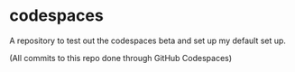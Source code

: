 # codespaces

A repository to test out the codespaces beta and set up my default set up.

(All commits to this repo done through GitHub Codespaces)